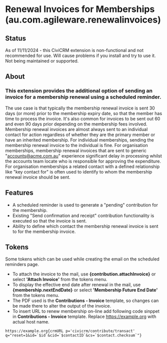 # Renewal Invoices for Memberships (au.com.agileware.renewalinvoices)

Status
-----

As of 11/11/2024 - this CiviCRM extension is non-functional and not recommended for use. Will cause problems if you install and try to use it. Not being maintained or supported.


About
-----

### This extension provides the additional option of sending an invoice for a membership renewal using a scheduled reminder. 

The use case is that typically the membership renewal invoice is sent 30 days (or more) prior to the membership expiry date, so that the member has time to process the invoice. It's also common for invoices to be sent out 60 and even 90 days prior depending on the membership fees involved.
Membership renewal invoices are almost always sent to an individual contact for action regardless of whether they are the primary member or have an inherited membership.
For individual memberships, sending the membership renewal invoice to the individual is fine.
For organisation memberships, membership renewal invoices that are sent to generic "accounts@acme.com.au" experience significant delay in processing whilst the accounts team locate who is responsible for approving the expenditure.
For organisation memberships a related contact with a defined relationship like "key contact for" is often used to identify to whom the membership renewal invoice should be sent.

Features
--------

* A scheduled reminder is used to generate a "pending" contribution for the membership.
* Existing "Send confirmation and receipt" contribution functionality is executed so that the invoice is sent.
* Ability to define which contact the membership renewal invoice is sent to for the membership invoice.

Tokens
------

Some tokens which can be used while creating the email on the scheduled reminders page.

* To attach the invoice to the mail, use **{contribution.attachInvoice}** or select **'Attach Invoice'** from the tokens menu.
* To display the effective end date after renewal in the mail, use **{membership.nextEndDate}** or select **'Membership Future End Date'** from the tokens menu.
* The PDF used is the **Contributions - Invoice** template, so changes can be made there to alter the output of the invoice.
* To insert URL to renew membership on-line add following code sinppet in **Contributions - Invoice** template. Replace https://example.org with actual host name. 

```
https://example.org{crmURL p='civicrm/contribute/transact' q="reset=1&id=`$id`&cid=`$contactID`&cs=`$contact.checksum`"}
``` 

